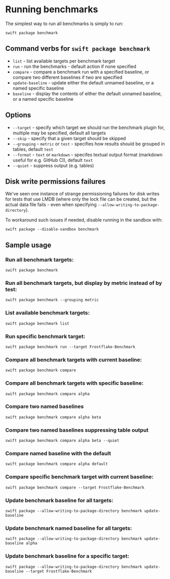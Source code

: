 #  Running benchmarks

The simplest way to run all benchmarks is simply to run:

```
swift package benchmark
```

## Command verbs for `swift package benchmark`

* `list` - list available targets per benchmark target
* `run` - run the benchmarks - default action if none specified
* `compare` - compare a benchmark run with a specified baseline, or compare two different baselines if two are specified
* `update-baseline` - update either the default unnamed baseline, or a named specific baseline
* `baseline` - display the contents of either the default unnamed baseline, or a named specific baseline

## Options 

* `--target` - specify which target we should run the benchmark plugin for, multiple may be specified, default all targets
* `--skip` - specify that a given target should be skipped
* `--grouping` - `metric` or `test` - specifies how results should be grouped in tables, default `test`
* `--format` - `text` or `markdown` - specifes textual output format (markdown useful for e.g. GitHub CI), default `text`
* `--quiet` - suppress output (e.g. tables)

## Disk write permissions failures
We've seen one instance of strange permissioning failures for disk writes for tests that use LMDB (where only the lock file can be created, but the actual data file fails - even when specifying `--allow-writing-to-package-directory`).

To workaround such issues if needed, disable running in the sandbox with:

```
swift package --disable-sandbox benchmark
```

## Sample usage

### Run all benchmark targets:
```
swift package benchmark
```

### Run all benchmark targets, but display by metric instead of by test:
```
swift package benchmark --grouping metric
```

### List available benchmark targets:
```
swift package benchmark list
```

### Run specific benchmark target:
```
swift package benchmark run --target Frostflake-Benchmark
```

### Compare all benchmark targets with current baseline:
```
swift package benchmark compare
```

### Compare all benchmark targets with specific baseline:
```
swift package benchmark compare alpha
```

### Compare two named baselines
```
swift package benchmark compare alpha beta
```

### Compare two named baselines suppressing table output
```
swift package benchmark compare alpha beta --quiet
```

### Compare named baseline with the default
```
swift package benchmark compare alpha default
```

### Compare specific benchmark target with current baseline:
```
swift package benchmark compare --target Frostflake-Benchmark
```

### Update benchmark baseline for all targets:
```
swift package --allow-writing-to-package-directory benchmark update-baseline
```

### Update benchmark named baseline for all targets:
```
swift package --allow-writing-to-package-directory benchmark update-baseline alpha
```

### Update benchmark baseline for a specific target:
```
swift package --allow-writing-to-package-directory benchmark update-baseline --target Frostflake-Benchmark
```
